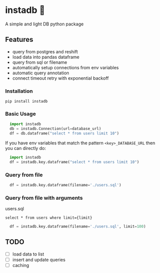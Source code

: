# instadb 🔌

A simple and light DB python package

## Features
- query from postgres and reshift
- load data into pandas dataframe
- query from sql or filename
- automatically setup connections from env variables
- automatic query annotation
- connect timeout retry with exponential backoff

### Installation

`pip install instadb`

### Basic Usage

```python
  import instadb
  db = instadb.Connection(url=database_url)
  df = db.dataframe("select * from users limit 10")
```

If you have env variables that match the pattern `<key>_DATABASE_URL` then you can directly do:

```python
  import instadb
  df = instadb.key.dataframe("select * from users limit 10")
```

### Query from file

```python
  df = instadb.key.dataframe(filename='./users.sql')
```

### Query from file with arguments

users.sql
```
select * from users where limit={limit}
```

```python
  df = instadb.key.dataframe(filename='./users.sql', limit=100)
```

## TODO
- [ ] load data to list
- [ ] insert and update queries
- [ ] caching
